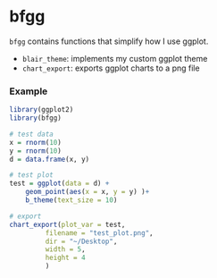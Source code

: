 # bfgg

`bfgg` contains functions that simplify how I use ggplot.

* `blair_theme`: implements my custom ggplot theme
* `chart_export`: exports ggplot charts to a png file

### Example

```R
library(ggplot2)
library(bfgg)

# test data
x = rnorm(10)
y = rnorm(10)
d = data.frame(x, y)

# test plot
test = ggplot(data = d) +
	geom_point(aes(x = x, y = y) )+
	b_theme(text_size = 10)

# export
chart_export(plot_var = test,
	     filename = "test_plot.png",
	     dir = "~/Desktop",
	     width = 5,
	     height = 4
	     )

```

